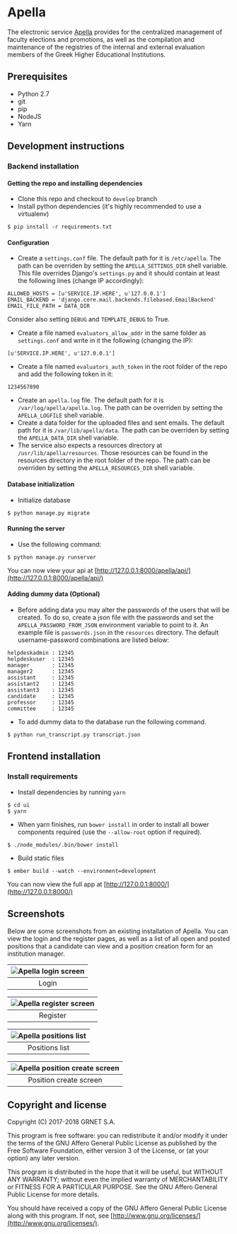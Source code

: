 # Apella

The electronic service [Apella](https://service-apella.grnet.gr/apella/ui/) provides for the centralized management of faculty elections and promotions, as well as the compilation and maintenance of the registries of the internal and external evaluation members of the Greek Higher Educational Institutions.

## Prerequisites

* Python 2.7
* git
* pip
* NodeJS
* Yarn


## Development instructions

### Backend installation

#### Getting the repo and installing dependencies

* Clone this repo and checkout to `develop` branch
* Install python dependencies (it's highly recommended to use a virtualenv)
```
$ pip install -r requirements.txt
```

#### Configuration

* Create a `settings.conf` file. The default path for it is `/etc/apella`. The path can be overriden by setting the `APELLA_SETTINGS_DIR` shell variable. This file overrides Django's `settings.py` and it should contain at least the following lines (change IP accordingly):
```
ALLOWED_HOSTS = [u'SERVICE.IP.HERE', u'127.0.0.1']
EMAIL_BACKEND = 'django.core.mail.backends.filebased.EmailBackend'
EMAIL_FILE_PATH = DATA_DIR
```
Consider also setting `DEBUG` and `TEMPLATE_DEBUG` to True.

* Create a file named `evaluators_allow_addr` in the same folder as `settings.conf` and write in it the following (changing the IP):
```
[u'SERVICE.IP.HERE', u'127.0.0.1']
```
* Create a file named `evaluators_auth_token` in the root folder of the repo and add the following token in it:
```
1234567890
```
* Create an `apella.log` file. The default path for it is `/var/log/apella/apella.log`. The path can be overriden by setting the `APELLA_LOGFILE` shell variable.
* Create a data folder for the uploaded files and sent emails. The default path for it is `/var/lib/apella/data`. The path can be overriden by setting the `APELLA_DATA_DIR` shell variable.
* The service also expects a resources directory at `/usr/lib/apella/resources`. Those resources can be found in the resources directory in the root folder of the repo. The path can be overriden by setting the `APELLA_RESOURCES_DIR` shell variable.

#### Database initialization

* Initialize database
```
$ python manage.py migrate
```

#### Running the server

* Use the following command:
```
$ python manage.py runserver
```
You can now view your api at [http://127.0.0.1:8000/apella/api/](http://127.0.0.1:8000/apella/api/)

#### Adding dummy data (Optional)

* Before adding data you may alter the passwords of the users that will be created. To do so, create a json file with the passwords and set the `APELLA_PASSWORD_FROM_JSON` environment variable to point to it. An example file is `passwords.json` in the `resources` directory. The default username-password combinations are listed below:
```
helpdeskadmin : 12345
helpdeskuser  : 12345
manager       : 12345
manager2      : 12345
assistant     : 12345
assistant2    : 12345
assistant3    : 12345
candidate     : 12345
professor     : 12345
committee     : 12345
```
* To add dummy data to the database run the following command.
```
$ python run_transcript.py transcript.json
```


## Frontend installation

### Install requirements

* Install dependencies by running `yarn`
```
$ cd ui
$ yarn
```
* When yarn finishes, run `bower install` in order to install all bower components required (use the `--allow-root` option if required).
```
$ ./node_modules/.bin/bower install
```

* Build static files
```
$ ember build --watch --environment=development
```

You can now view the full app at [http://127.0.0.1:8000/](http://127.0.0.1:8000/)


## Screenshots

Below are some screenshots from an existing installation of Apella.
You can view the login and the register pages, as well as a list of all open and posted positions that a candidate can view and a position creation form for an institution manager.

| ![Apella login screen](images/apella_login.png) |
|:--:|
| Login |

| ![Apella register screen](images/apella_register.png) |
|:--:|
| Register |

| ![Apella positions list](images/apella_positions_list.png) |
|:--:|
| Positions list |

| ![Apella position create screen](images/apella_position_create.png) |
|:--:|
| Position create screen |



## Copyright and license


Copyright (C) 2017-2018 GRNET S.A.

This program is free software: you can redistribute it and/or modify
it under the terms of the GNU Affero General Public License as
published by the Free Software Foundation, either version 3 of the
License, or (at your option) any later version.

This program is distributed in the hope that it will be useful,
but WITHOUT ANY WARRANTY; without even the implied warranty of
MERCHANTABILITY or FITNESS FOR A PARTICULAR PURPOSE.  See the
GNU Affero General Public License for more details.

You should have received a copy of the GNU Affero General Public License
along with this program.  If not, see [http://www.gnu.org/licenses/](http://www.gnu.org/licenses/).
